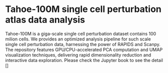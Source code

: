 # Tahoe-100M single cell perturbation atlas data analysis

Tahoe-100M is a giga-scale single cell perturbation dataset contains 100 milion cells. We provides an optimized analysis pipeline for such scale single cell perturbation data, harnessing the power of RAPIDS and Scanpy. 
The repository features GPU/CPU-accelerated PCA computation and UMAP visualization techniques, 
delivering rapid dimensionality reduction and interactive data exploration. Please check the Jupyter book to see the detail []
